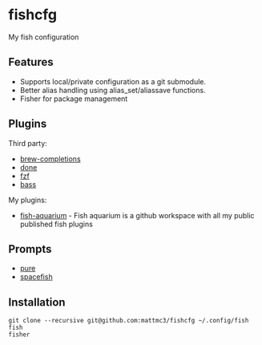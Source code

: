# fishcfg

My fish configuration

## Features

* Supports local/private configuration as a git submodule.
* Better alias handling using alias_set/aliassave functions.
* Fisher for package management

## Plugins

Third party:

* [brew-completions]
* [done]
* [fzf]
* [bass]

My plugins:

* [fish-aquarium] - Fish aquarium is a github workspace with all my public published fish plugins

## Prompts

* [pure]
* [spacefish]

## Installation

```fish
git clone --recursive git@github.com:mattmc3/fishcfg ~/.config/fish
fish
fisher
```

[bass]: https://github.com/edc/bass
[brew-completions]: https://github.com/laughedelic/brew-completions
[done]: https://github.com/franciscolourenco/done]
[fish_logo]: https://github.com/laughedelic/fish_logo
[fish-aquarium]: https://github.com/fish-aquarium
[fish-colored-man]: https://github.com/decors/fish-colored-man
[fzf]: https://github.com/jethrokuan/fzf
[pure]: https://github.com/rafaelrinaldi/pure
[spacefish]: https://github.com/matchai/spacefish
